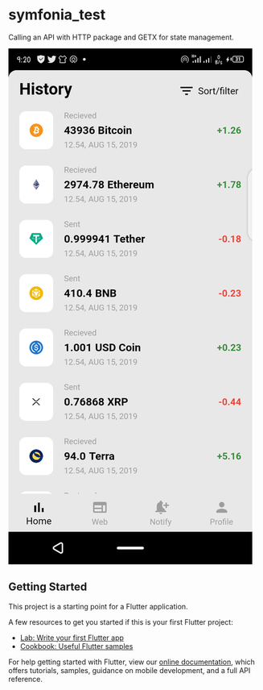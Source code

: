 # symfonia_test

Calling an API with HTTP package and GETX for state management.

![alt text](https://github.com/bontusss/symfonia-test/blob/main/Screenshot_20220302-092052.png)


## Getting Started

This project is a starting point for a Flutter application.

A few resources to get you started if this is your first Flutter project:

- [Lab: Write your first Flutter app](https://flutter.dev/docs/get-started/codelab)
- [Cookbook: Useful Flutter samples](https://flutter.dev/docs/cookbook)

For help getting started with Flutter, view our
[online documentation](https://flutter.dev/docs), which offers tutorials,
samples, guidance on mobile development, and a full API reference.
